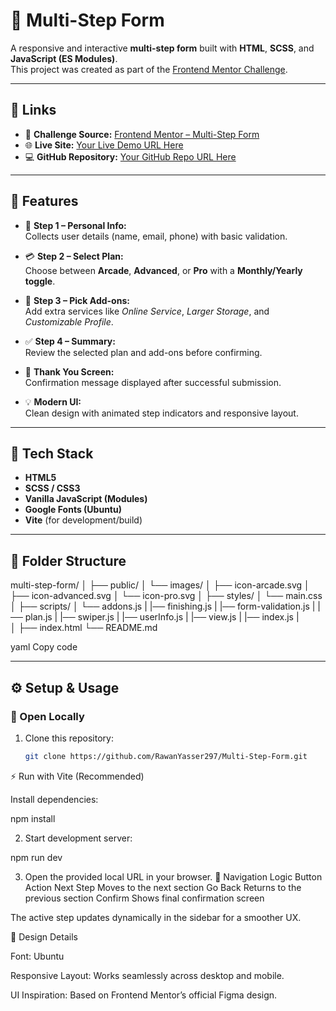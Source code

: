 # 🧾 Multi-Step Form

A responsive and interactive **multi-step form** built with **HTML**, **SCSS**, and **JavaScript (ES Modules)**.  
This project was created as part of the [Frontend Mentor Challenge](https://www.frontendmentor.io/challenges/multistep-form-YVAnSdqQBJ?tab=downloads).

---

## 🔗 Links

- 🎯 **Challenge Source:** [Frontend Mentor – Multi-Step Form](https://www.frontendmentor.io/challenges/multistep-form-YVAnSdqQBJ?tab=downloads)  
- 🌐 **Live Site:** [Your Live Demo URL Here](https://rawanyasser297.github.io/Multi-Step-Form/)  
- 💻 **GitHub Repository:** [Your GitHub Repo URL Here](https://github.com/RawanYasser297/Multi-Step-Form.git)

---

## 🚀 Features

- 🧍 **Step 1 – Personal Info:**  
  Collects user details (name, email, phone) with basic validation.

- 💳 **Step 2 – Select Plan:**  
  Choose between **Arcade**, **Advanced**, or **Pro** with a **Monthly/Yearly toggle**.

- 🧩 **Step 3 – Pick Add-ons:**  
  Add extra services like *Online Service*, *Larger Storage*, and *Customizable Profile*.

- ✅ **Step 4 – Summary:**  
  Review the selected plan and add-ons before confirming.

- 🎉 **Thank You Screen:**  
  Confirmation message displayed after successful submission.

- 💡 **Modern UI:**  
  Clean design with animated step indicators and responsive layout.

---

## 🧠 Tech Stack

- **HTML5**
- **SCSS / CSS3**
- **Vanilla JavaScript (Modules)**
- **Google Fonts (Ubuntu)**
- **Vite** (for development/build)

---

## 📂 Folder Structure

multi-step-form/
│
├── public/
│ └── images/
│ ├── icon-arcade.svg
│ ├── icon-advanced.svg
│ └── icon-pro.svg
│
├── styles/
│ └── main.css
│
├── scripts/
│ └── addons.js
| |── finishing.js
| |── form-validation.js
| |── plan.js
| |── swiper.js
| |── userInfo.js
| |── view.js
| |── index.js
|     
│
├── index.html
└── README.md

yaml
Copy code

---

## ⚙️ Setup & Usage

### 🧩 Open Locally
1. Clone this repository:
   ```bash
   git clone https://github.com/RawanYasser297/Multi-Step-Form.git


⚡ Run with Vite (Recommended)

Install dependencies:

npm install


2. Start development server:

npm run dev


3. Open the provided local URL in your browser.
🧭 Navigation Logic
Button	Action
Next Step	Moves to the next section
Go Back	Returns to the previous section
Confirm	Shows final confirmation screen

The active step updates dynamically in the sidebar for a smoother UX.


🎨 Design Details

Font: Ubuntu

Responsive Layout: Works seamlessly across desktop and mobile.

UI Inspiration: Based on Frontend Mentor’s official Figma design.
